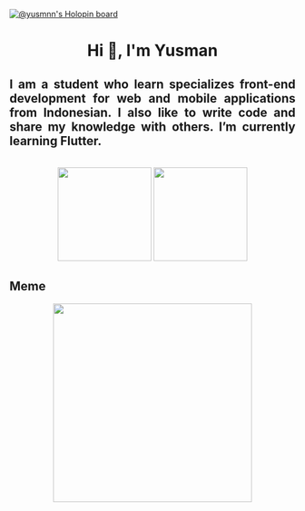 
[![@yusmnn's Holopin board](https://holopin.io/api/user/board?user=yusmnn)](https://holopin.io/@yusmnn)

<h1 align="center">Hi 👋, I'm Yusman</h1>

<div align="justify">
<h2>I am a student who learn specializes front-end development for web and mobile applications from Indonesian. I also like to write code and share my knowledge with others. I’m currently learning Flutter.</h2>
</div>
<br>
<div align="center">
  <img height="165em" src="https://github-readme-stats.vercel.app/api?username=yusmnn&show_icons=true&theme=github_dark&include_all_commits=true&count_private=true"/>
  <img height="165em" src="https://github-readme-stats.vercel.app/api/top-langs/?username=yusmnn&layout=compact&langs_count=7&theme=github_dark"/>
</div>

## Meme
<div align="center">
  <img src="https://random-memer.herokuapp.com/" width="350px"/>
</div>

